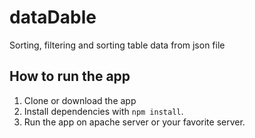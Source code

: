 # dataDable

Sorting, filtering and sorting table data from json file

## How to run the app

1. Clone or download the app
2. Install dependencies with `npm install`.
3. Run the app on apache server or your favorite server.
